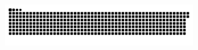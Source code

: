 <picture>
  <source media="(prefers-color-scheme: dark)" srcset="https://raw.githubusercontent.com/MarineHakobyan/MarineHakobyan/47e8735878dadb4951469209532334891679ac79/github-contribution-grid-snake-dark.svg" />
  <source media="(prefers-color-scheme: light)" srcset="https://raw.githubusercontent.com/MarineHakobyan/MarineHakobyan/47e8735878dadb4951469209532334891679ac79/github-contribution-grid-snake.svg" />
  <img alt="github-snake" src="https://raw.githubusercontent.com/MarineHakobyan/MarineHakobyan/47e8735878dadb4951469209532334891679ac79/github-contribution-grid-snake-dark.svg" />
</picture>

